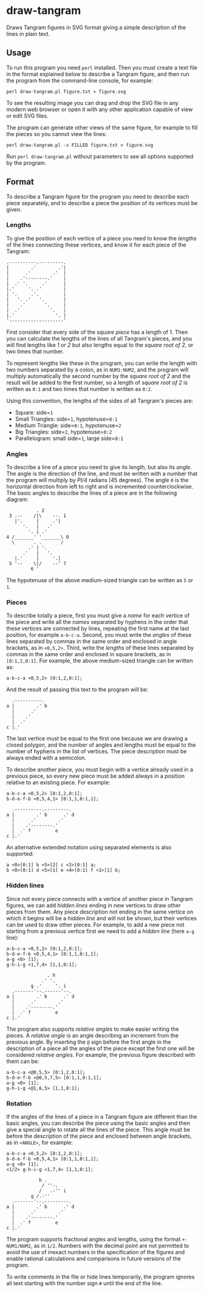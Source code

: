 draw-tangram
============

Draws Tangram figures in SVG format giving a simple description
of the lines in plain text.

Usage
-----

To run this program you need `perl` installed. Then you must create a text
file in the format explained below to describe a Tangram figure, and then run
the program from the command-line console, for example:

    perl draw-tangram.pl figure.txt > figure.svg

To see the resulting image you can drag and drop the SVG file in any modern web
browser or open it with any other application capable of view or edit SVG files.

The program can generate other views of the same figure, for example
to fill the pieces so you cannot view the lines:

    perl draw-tangram.pl -s FILLED figure.txt > figure.svg

Run `perl draw-tangram.pl` without parameters to see all options supported
by the program.

Format
------

To describe a Tangram figure for the program you need to describe each piece
separately, and to describe a piece the position of its vertices must be given.

### Lengths ###

To give the position of each vertice of a piece you need to know the *lengths*
of the lines connecting these vertices, and know it for each piece of the
Tangram:

    .----------.---------.
    |        .'        .'|
    |      .'        .'  |
    |    .'--------.'    |
    |  .' '.     .'      |
    |.'     '. .'        |
    | '.     .'.         |
    |   '. .'   '.       |
    |    .'       '.     |
    |  .'           '.   |
    |.'               '. |
    '--------------------'

First consider that every side of the *square piece* has a length of 1. Then
you can calculate the lengths of the lines of all Tangram's pieces, and you
will find lengths like *1* or *2* but also lengths equal to the
*square root of 2*, or two times that number.

To represent lengths like these in the program, you can write the length
with two numbers separated by a colon, as in `NUM1:NUM2`, and the program
will multiply automatically the second number by the *square root of 2* and
the result will be added to the first number, so a length of *square root of 2*
is written as `0:1` and two times that number is written as `0:2`.

Using this convention, the lengths of the sides of all Tangram's pieces are:

* Square: side=`1`
* Small Triangles: side=`1`, hypotenuse=`0:1`
* Medium Triangle: side=`0:1`, hypotenuse=`2`
* Big Triangles: side=`2`, hypotenuse=`0:2`
* Parallelogram: small side=`1`, large side=`0:1`

### Angles ###

To describe a line of a piece you need to give its length, but also its *angle*.
The angle is the direction of the line, and must be written with a number that
the program will multiply by *PI/4* radians (45 degrees). The angle `0` is the
horizontal direction from left to right and is incremented counterclockwise.
The basic angles to describe the lines of a piece are in the following diagram:

               . 2
     3 .--    /|\    --. 1
       |'.     |     .'|
          '.   |   .'
            '. | .'
    4 /_______' '_______\ 0
      \       . .       /
            .' | '.
          .'   |   '.
       |.'     |     '.|
     5 '--    \|/    --' 7
             6 '

The hypotenuse of the above medium-sized triangle can be written as `5` or `1`.

### Pieces ###

To describe totally a piece, first you must give a *name* for each vertice of
the piece and write all the *names* separated by hyphens in the order that these
vertices are connected by lines, repeating the first name at the last position,
for example `a-b-c-a`. Second, you must write the *angles* of these lines
separated by commas in the same order and enclosed in angle brackets,
as in `<0,5,2>`. Third, write the *lengths* of these lines separated by commas
in the same order and enclosed in square brackets, as in `[0:1,2,0:1]`.
For example, the above medium-sized triangle can be written as:

    a-b-c-a <0,5,2> [0:1,2,0:1];

And the result of passing this text to the program will be:

      .----------.
    a |        .' b
      |      .'
      |    .'
      |  .'
    c |.'

The last vertice must be equal to the first one because we are drawing a
closed polygon, and the number of angles and lengths must be equal to the
number of hyphens in the list of vertices. The piece description must be
always ended with a semicolon.

To describe another piece, you must begin with a vertice already used
in a previous piece, so every new piece must be added always in a position
relative to an existing piece. For example:

    a-b-c-a <0,5,2> [0:1,2,0:1];
    b-d-e-f-b <0,5,4,1> [0:1,1,0:1,1];

      .----------.---------.
    a |        .' b      .' d
      |      .'        .'
      |    .'--------.'
      |  .' f         e
    c |.'

An alternative extended notation using separated elements is also supported:

    a <0>[0:1] b <5>[2] c <2>[0:1] a;
    b <0>[0:1] d <5>[1] e <4>[0:1] f <1>[1] b;

### Hidden lines ###

Since not every piece connects with a vertice of another piece in Tangram
figures, we can add *hidden lines* ending in new vertices to draw other pieces
from them. Any piece description not ending in the same vertice on which it
begins will be a *hidden line* and will not be shown, but their vertices
can be used to draw other pieces. For example, to add a new piece not starting
from a previous vertice first we need to add a *hidden line* (here `a-g` line):

    a-b-c-a <0,5,2> [0:1,2,0:1];
    b-d-e-f-b <0,5,4,1> [0:1,1,0:1,1];
    a-g <0> [1];
    g-h-i-g <1,7,4> [1,1,0:1];

                   . h
                 .' '.
             g .'     '. i
      .-------'--.------'--.
    a |        .' b      .' d
      |      .'        .'
      |    .'--------.'
      |  .' f         e
    c |.'

The program also supports *relative angles* to make easier writing the pieces.
A *relative angle* is an angle describing an increment from the previous angle.
By inserting the `@` sign before the first angle in the description of a piece
all the angles of the piece except the first one will be considered
*relative angles*. For example, the previous figure described with them can be:

    a-b-c-a <@0,5,5> [0:1,2,0:1];
    b-d-e-f-b <@0,5,7,5> [0:1,1,0:1,1];
    a-g <0> [1];
    g-h-i-g <@1,6,5> [1,1,0:1];

### Rotation ###

If the angles of the lines of a piece in a Tangram figure are different than
the basic angles, you can describe the piece using the basic angles and then
give a special angle to rotate all the lines of the piece. This angle must be
before the description of the piece and enclosed between angle brackets,
as in `<ANGLE>`, for example:

    a-b-c-a <0,5,2> [0:1,2,0:1];
    b-d-e-f-b <0,5,4,1> [0:1,1,0:1,1];
    a-g <0> [1];
    <1/2> g-h-i-g <1,7,4> [1,1,0:1];

                h .
                 / ''-.
                /   .-'' i
             g /.-''
      .-------'--.---------.
    a |        .' b      .' d
      |      .'        .'
      |    .'--------.'
      |  .' f         e
    c |.'

The program supports fractional angles and lengths, using the format
`+-NUM1/NUM2`, as in `1/2`. Numbers with the decimal point are not permitted
to avoid the use of inexact numbers in the specification of the figures and
enable rational calculations and comparisons in future versions of the program.

To write comments in the file or hide lines temporarily, the program ignores
all text starting with the number sign `#` until the end of the line.

